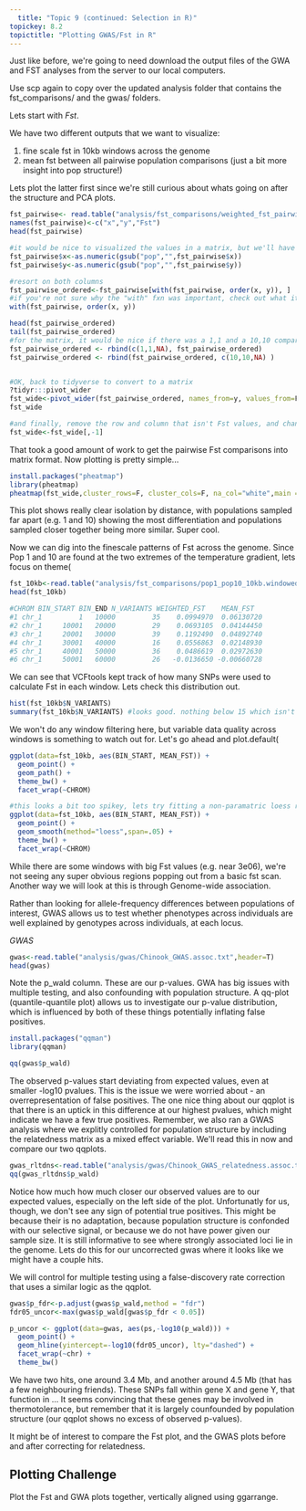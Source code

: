 ```yaml
---
  title: "Topic 9 (continued: Selection in R)"
topickey: 8.2
topictitle: "Plotting GWAS/Fst in R"
---
```

  
Just like before, we're going to need download the output files of the GWA and FST analyses from the server to our local computers.

Use scp again to copy over the updated analysis folder that contains the fst_comparisons/ and the gwas/ folders.


Lets start with *Fst*. 

We have two different outputs that we want to visualize: 
  1) fine scale fst in 10kb windows across the genome
  2) mean fst between all pairwise population comparisons (just a bit more insight into pop structure!)
  
  
Lets plot the latter first since we're still curious about whats going on after the structure and PCA plots.

```r
fst_pairwise<- read.table("analysis/fst_comparisons/weighted_fst_pairwise.txt")
names(fst_pairwise)<-c("x","y","Fst")
head(fst_pairwise)

#it would be nice to visualized the values in a matrix, but we'll have to fool around with the format of the data first
fst_pairwise$x<-as.numeric(gsub("pop","",fst_pairwise$x))
fst_pairwise$y<-as.numeric(gsub("pop","",fst_pairwise$y))

#resort on both columns
fst_pairwise_ordered<-fst_pairwise[with(fst_pairwise, order(x, y)), ]
#if you're not sure why the "with" fxn was important, check out what it does below
with(fst_pairwise, order(x, y))

head(fst_pairwise_ordered)
tail(fst_pairwise_ordered)
#for the matrix, it would be nice if there was a 1,1 and a 10,10 comparison, to square things off. lets add them.
fst_pairwise_ordered <- rbind(c(1,1,NA), fst_pairwise_ordered)
fst_pairwise_ordered <- rbind(fst_pairwise_ordered, c(10,10,NA) )


#OK, back to tidyverse to convert to a matrix
?tidyr:::pivot_wider
fst_wide<-pivot_wider(fst_pairwise_ordered, names_from=y, values_from=Fst)
fst_wide

#and finally, remove the row and column that isn't Fst values, and change class = matrix
fst_wide<-fst_wide[,-1]

```

That took a good amount of work to get the pairwise Fst comparisons into matrix format. Now plotting is pretty simple...

```r
install.packages("pheatmap")
library(pheatmap)
pheatmap(fst_wide,cluster_rows=F, cluster_cols=F, na_col="white",main = "Pairwise Fst")
```

This plot shows really clear isolation by distance, with populations sampled far apart (e.g. 1 and 10) showing the most differentiation and populations sampled closer together being more similar. Super cool.

Now we can dig into the finescale patterns of Fst across the genome. Since Pop 1 and 10 are found at the two extremes of the temperature gradient, lets focus on theme(
  

```r
fst_10kb<-read.table("analysis/fst_comparisons/pop1_pop10_10kb.windowed.weir.fst",header=T)
head(fst_10kb)

#CHROM BIN_START BIN_END N_VARIANTS WEIGHTED_FST    MEAN_FST
#1 chr_1         1   10000         35    0.0994970  0.06130720
#2 chr_1     10001   20000         29    0.0693105  0.04144450
#3 chr_1     20001   30000         39    0.1192490  0.04892740
#4 chr_1     30001   40000         16    0.0556863  0.02148930
#5 chr_1     40001   50000         36    0.0486619  0.02972630
#6 chr_1     50001   60000         26   -0.0136650 -0.00660728
```

We can see that VCFtools kept track of how many SNPs were used to calculate Fst in each window. Lets check this distribution out.

```r
hist(fst_10kb$N_VARIANTS)
summary(fst_10kb$N_VARIANTS) #looks good. nothing below 15 which isn't unreasonable diveristy (15/10000 = 0.0015)

```

We won't do any window filtering here, but variable data quality across windows is something to watch out for. Let's go ahead and plot.default(

```r
ggplot(data=fst_10kb, aes(BIN_START, MEAN_FST)) +
  geom_point() +
  geom_path() +
  theme_bw() +
  facet_wrap(~CHROM)

#this looks a bit too spikey, lets try fitting a non-paramatric loess regression line
ggplot(data=fst_10kb, aes(BIN_START, MEAN_FST)) +
  geom_point() +
  geom_smooth(method="loess",span=.05) +
  theme_bw() +
  facet_wrap(~CHROM)

```

While there are some windows with big Fst values (e.g. near 3e06), we're not seeing any super obvious regions popping out from a basic fst scan. Another way we will look at this is through Genome-wide association.


Rather than looking for allele-frequency differences between populations of interest, GWAS allows us to test whether phenotypes across individuals are well explained by genotypes across individuals, at each locus.

*GWAS*

```r
gwas<-read.table("analysis/gwas/Chinook_GWAS.assoc.txt",header=T)
head(gwas)

```

Note the p_wald column. These are our p-values. GWA has big issues with multiple testing, and also confounding with population structure.
A qq-plot (quantile-quantile plot) allows us to investigate our p-value distribution, which is influenced by both of these things potentially inflating false positives.

```r
install.packages("qqman")
library(qqman)

qq(gwas$p_wald)
```

The observed p-values start deviating from expected values, even at smaller -log10 pvalues. This is the issue we were worried about - an overrepresentation of false positives. 
The one nice thing about our qqplot is that there is an uptick in this difference at our highest pvalues, which might indicate we have a few true positives.
Remember, we also ran a GWAS analysis where we explitly controlled for population structure by including the relatedness matrix as a mixed effect variable. We'll read this in now and compare our two qqplots.

```r
gwas_rltdns<-read.table("analysis/gwas/Chinook_GWAS_relatedness.assoc.txt",header=T)
qq(gwas_rltdns$p_wald)

```

Notice how much how much closer our observed values are to our expected values, especially on the left side of the plot. Unfortunatly for us, though, we don't see any sign of potential true positives. This might be because their is no adaptation, because population structure is confonded with our selective signal, or because we do not have power given our sample size.
It is still informative to see where strongly associated loci lie in the genome. Lets do this for our uncorrected gwas where it looks like we might have a couple hits. 

We will control for multiple testing using a false-discovery rate correction that uses a similar logic as the qqplot.

```r
gwas$p_fdr<-p.adjust(gwas$p_wald,method = "fdr")
fdr05_uncor<-max(gwas$p_wald[gwas$p_fdr < 0.05])

p_uncor <- ggplot(data=gwas, aes(ps,-log10(p_wald))) +
  geom_point() +
  geom_hline(yintercept=-log10(fdr05_uncor), lty="dashed") +
  facet_wrap(~chr) +
  theme_bw()

```

We have two hits, one around 3.4 Mb, and another around 4.5 Mb (that has a few neighbouring friends). 
These SNPs fall within gene X and gene Y, that function in ... It seems convincing that these genes may be involved in thermotolerance, but remember that it is largely counfounded by population structure (our qqplot shows no excess of observed p-values).

It might be of interest to compare the Fst plot, and the GWAS plots before and after correcting for relatedness.

Plotting Challenge
-------------------
Plot the Fst and GWA plots together, vertically aligned using ggarrange.

